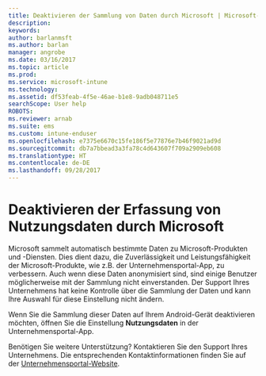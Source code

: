 ```yaml
---
title: Deaktivieren der Sammlung von Daten durch Microsoft | Microsoft-Dokumentation
description: 
keywords: 
author: barlanmsft
ms.author: barlan
manager: angrobe
ms.date: 03/16/2017
ms.topic: article
ms.prod: 
ms.service: microsoft-intune
ms.technology: 
ms.assetid: df53feab-4f5e-46ae-b1e8-9adb048711e5
searchScope: User help
ROBOTS: 
ms.reviewer: arnab
ms.suite: ems
ms.custom: intune-enduser
ms.openlocfilehash: e7375e6670c15fe186f5e77876e7b46f9021ad9d
ms.sourcegitcommit: db7a7bbead3a3fa78c4d643607f709a2909eb608
ms.translationtype: HT
ms.contentlocale: de-DE
ms.lasthandoff: 09/28/2017
---
```

# <a name="turn-off-microsoft-usage-data-collection"></a>Deaktivieren der Erfassung von Nutzungsdaten durch Microsoft

Microsoft sammelt automatisch bestimmte Daten zu Microsoft-Produkten und -Diensten. Dies dient dazu, die Zuverlässigkeit und Leistungsfähigkeit der Microsoft-Produkte, wie z.B. der Unternehmensportal-App, zu verbessern. Auch wenn diese Daten anonymisiert sind, sind einige Benutzer möglicherweise mit der Sammlung nicht einverstanden. Der Support Ihres Unternehmens hat keine Kontrolle über die Sammlung der Daten und kann Ihre Auswahl für diese Einstellung nicht ändern.

Wenn Sie die Sammlung dieser Daten auf Ihrem Android-Gerät deaktivieren möchten, öffnen Sie die Einstellung **Nutzungsdaten** in der Unternehmensportal-App.

Benötigen Sie weitere Unterstützung? Kontaktieren Sie den Support Ihres Unternehmens. Die entsprechenden Kontaktinformationen finden Sie auf der [Unternehmensportal-Website](https://portal.manage.microsoft.com).
